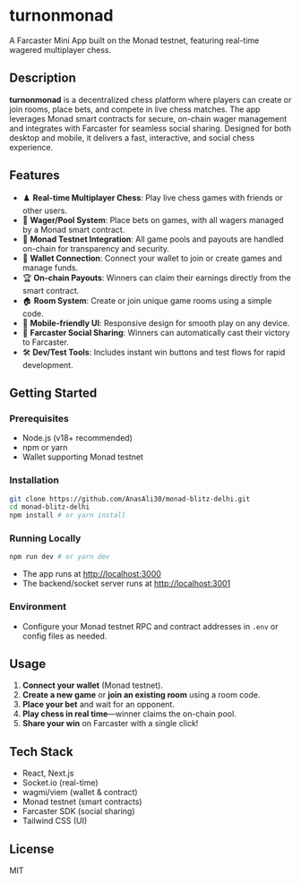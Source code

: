 # turnonmonad

A Farcaster Mini App built on the Monad testnet, featuring real-time wagered multiplayer chess.

## Description

**turnonmonad** is a decentralized chess platform where players can create or join rooms, place bets, and compete in live chess matches. The app leverages Monad smart contracts for secure, on-chain wager management and integrates with Farcaster for seamless social sharing. Designed for both desktop and mobile, it delivers a fast, interactive, and social chess experience.

## Features

- ♟️ **Real-time Multiplayer Chess**: Play live chess games with friends or other users.
- 💸 **Wager/Pool System**: Place bets on games, with all wagers managed by a Monad smart contract.
- 🔗 **Monad Testnet Integration**: All game pools and payouts are handled on-chain for transparency and security.
- 👛 **Wallet Connection**: Connect your wallet to join or create games and manage funds.
- 🏆 **On-chain Payouts**: Winners can claim their earnings directly from the smart contract.
- 🏠 **Room System**: Create or join unique game rooms using a simple code.
- 📱 **Mobile-friendly UI**: Responsive design for smooth play on any device.
- 📢 **Farcaster Social Sharing**: Winners can automatically cast their victory to Farcaster.
- 🛠️ **Dev/Test Tools**: Includes instant win buttons and test flows for rapid development.

## Getting Started

### Prerequisites
- Node.js (v18+ recommended)
- npm or yarn
- Wallet supporting Monad testnet

### Installation

```bash
git clone https://github.com/AnasAli30/monad-blitz-delhi.git
cd monad-blitz-delhi
npm install # or yarn install
```

### Running Locally

```bash
npm run dev # or yarn dev
```

- The app runs at [http://localhost:3000](http://localhost:3000)
- The backend/socket server runs at [http://localhost:3001](http://localhost:3001)

### Environment
- Configure your Monad testnet RPC and contract addresses in `.env` or config files as needed.

## Usage

1. **Connect your wallet** (Monad testnet).
2. **Create a new game** or **join an existing room** using a room code.
3. **Place your bet** and wait for an opponent.
4. **Play chess in real time**—winner claims the on-chain pool.
5. **Share your win** on Farcaster with a single click!

## Tech Stack
- React, Next.js
- Socket.io (real-time)
- wagmi/viem (wallet & contract)
- Monad testnet (smart contracts)
- Farcaster SDK (social sharing)
- Tailwind CSS (UI)

## License

MIT
